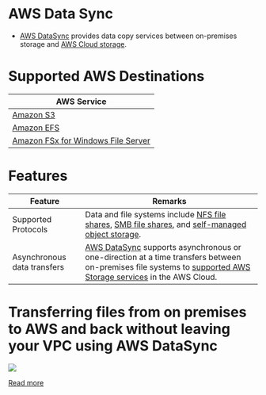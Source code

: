 # AWS Data Sync
- [AWS DataSync](https://aws.amazon.com/datasync/) provides data copy services between on-premises storage and [AWS Cloud storage](#supported-aws-destinations).

[](assets/AWS-Data-Sync.png)

# Supported AWS Destinations

| AWS Service                                                                                                       |
|-------------------------------------------------------------------------------------------------------------------|
| [Amazon S3](../6_FileStorages/3_S3ObjectStorage/Readme.md)                                                  |
| [Amazon EFS](../6_FileStorages/2_FileStorageTypes/AmazonEFS.md)                                             |
| [Amazon FSx for Windows File Server](../6_FileStorages/2_FileStorageTypes/AmazonFsXForWindowsFileServer.md) |

# Features

| Feature                     | Remarks                                                                                                                                                                                                            |
|-----------------------------|--------------------------------------------------------------------------------------------------------------------------------------------------------------------------------------------------------------------|
| Supported Protocols         | Data and file systems include [NFS file shares](../6_FileStorages/Network-Protocols.md), [SMB file shares](../6_FileStorages/Network-Protocols.md), and [self-managed object storage](). |
| Asynchronous data transfers | [AWS DataSync]() supports asynchronous or one-direction at a time transfers between on-premises file systems to [supported AWS Storage services](#supported-aws-destinations) in the AWS Cloud.                    |

# Transferring files from on premises to AWS and back without leaving your VPC using AWS DataSync

![](https://d2908q01vomqb2.cloudfront.net/e1822db470e60d090affd0956d743cb0e7cdf113/2019/10/14/configuring-DataSync-to-use-Private-IPs-with-AWS-resources-mentioned-at-different-steps.png)

[Read more](https://aws.amazon.com/blogs/storage/transferring-files-from-on-premises-to-aws-and-back-without-leaving-your-vpc-using-aws-datasync/)